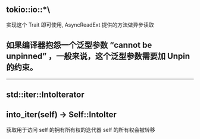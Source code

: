 ## tokio::io::\*\

实现这个 Trait 即可使用, AsyncReadExt 提供的方法做异步读取

## 如果编译器抱怨一个泛型参数 “cannot be unpinned” ，一般来说，这个泛型参数需要加 Unpin 的约束。

---

## std::iter::IntoIterator

## into_iter(self) -> Self::IntoIter

获取用于访问 self 的拥有所有权的迭代器
self 的所有权会被转移
